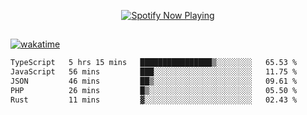 

<p align="center">
  <a href="https://open.spotify.com/user/31ljmyymhthokwewwcd6dsdmvprm" target="_blank"><img src="https://novatorem-psi-rosy.vercel.app/api/spotify" alt="Spotify Now Playing"/></a>
</p>

##

[![wakatime](https://wakatime.com/badge/user/87646243-158a-4241-a3cb-668e1fa2dbb8.svg)](https://wakatime.com/@87646243-158a-4241-a3cb-668e1fa2dbb8)
<!--START_SECTION:waka-->

```txt
TypeScript   5 hrs 15 mins   ████████████████▒░░░░░░░░   65.53 %
JavaScript   56 mins         ███░░░░░░░░░░░░░░░░░░░░░░   11.75 %
JSON         46 mins         ██▒░░░░░░░░░░░░░░░░░░░░░░   09.61 %
PHP          26 mins         █▒░░░░░░░░░░░░░░░░░░░░░░░   05.50 %
Rust         11 mins         ▓░░░░░░░░░░░░░░░░░░░░░░░░   02.43 %
```

<!--END_SECTION:waka-->

